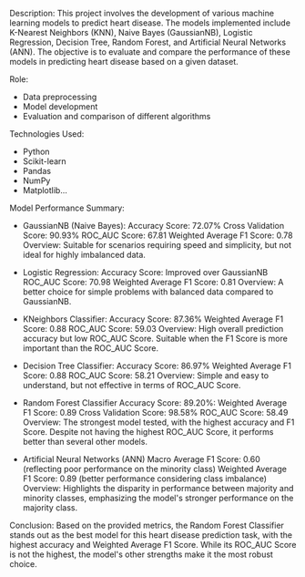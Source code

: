 Description:
  This project involves the development of various machine learning models to predict heart disease. 
  The models implemented include K-Nearest Neighbors (KNN), Naive Bayes (GaussianNB), Logistic Regression, Decision Tree, Random Forest, and Artificial Neural Networks (ANN). 
  The objective is to evaluate and compare the performance of these models in predicting heart disease based on a given dataset.

Role:
  - Data preprocessing
  - Model development
  - Evaluation and comparison of different algorithms

Technologies Used:
  - Python
  - Scikit-learn
  - Pandas
  - NumPy
  - Matplotlib...

Model Performance Summary:

- GaussianNB (Naive Bayes):
    Accuracy Score: 72.07%
    Cross Validation Score: 90.93%
    ROC_AUC Score: 67.81
    Weighted Average F1 Score: 0.78
    Overview: Suitable for scenarios requiring speed and simplicity, but not ideal for highly imbalanced data.
  
- Logistic Regression:
    Accuracy Score: Improved over GaussianNB
    ROC_AUC Score: 70.98
    Weighted Average F1 Score: 0.81
    Overview: A better choice for simple problems with balanced data compared to GaussianNB.
  
- KNeighbors Classifier:
    Accuracy Score: 87.36%
    Weighted Average F1 Score: 0.88
    ROC_AUC Score: 59.03
    Overview: High overall prediction accuracy but low ROC_AUC Score. Suitable when the F1 Score is more important than the ROC_AUC Score.
  
- Decision Tree Classifier:
    Accuracy Score: 86.97%
    Weighted Average F1 Score: 0.88
    ROC_AUC Score: 58.21
    Overview: Simple and easy to understand, but not effective in terms of ROC_AUC Score.
  
- Random Forest Classifier
    Accuracy Score: 89.20%:
    Weighted Average F1 Score: 0.89
    Cross Validation Score: 98.58%
    ROC_AUC Score: 58.49
    Overview: The strongest model tested, with the highest accuracy and F1 Score. Despite not having the highest ROC_AUC Score, it performs better than several other models.
  
- Artificial Neural Networks (ANN)
    Macro Average F1 Score: 0.60 (reflecting poor performance on the minority class)
    Weighted Average F1 Score: 0.89 (better performance considering class imbalance)
    Overview: Highlights the disparity in performance between majority and minority classes, emphasizing the model's stronger performance on the majority class.

Conclusion:
Based on the provided metrics, the Random Forest Classifier stands out as the best model for this heart disease prediction task, with the highest accuracy and Weighted Average F1 Score.
While its ROC_AUC Score is not the highest, the model's other strengths make it the most robust choice.
